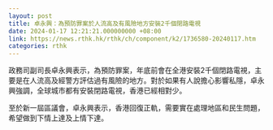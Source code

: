 ```yaml
---
layout: post
title: 卓永興：為預防罪案於人流高及有風險地方安裝2千個閉路電視
date: 2024-01-17 12:21:21.000000000 +08:00
link: https://news.rthk.hk/rthk/ch/component/k2/1736580-20240117.htm
categories: rthk
---
```


政務司副司長卓永興表示，為預防罪案，年底前會在全港安裝2千個閉路電視，主要是在人流高及經警方評估過有風險的地方。對於如果有人說擔心影響私隱，卓永興強調，全球城市都有安裝閉路電視，香港已經相對少。

至於新一屆區議會，卓永興表示，香港回復正軌，需要實在處理地區和民生問題，希望做到下情上達及上情下達。
